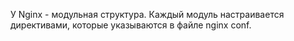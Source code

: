 У Nginx - модульная структура. Каждый модуль настраивается директивами, которые указываются в файле nginx conf.



